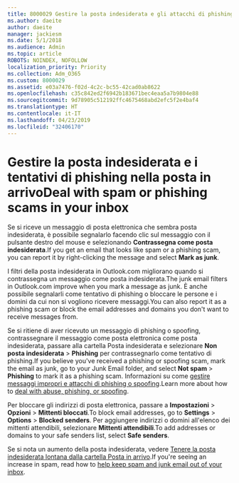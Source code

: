 ```yaml
---
title: 8000029 Gestire la posta indesiderata e gli attacchi di phishing in Outlook.com
ms.author: daeite
author: daeite
manager: jackiesm
ms.date: 5/1/2018
ms.audience: Admin
ms.topic: article
ROBOTS: NOINDEX, NOFOLLOW
localization_priority: Priority
ms.collection: Adm_O365
ms.custom: 8000029
ms.assetid: e03a7476-f02d-4c2c-bc55-42cad0ab8622
ms.openlocfilehash: c35c842ed2f6942b183671bec4eaa5a7b9804e88
ms.sourcegitcommit: 9d78905c512192ffc4675468abd2efc5f2e4baf4
ms.translationtype: HT
ms.contentlocale: it-IT
ms.lasthandoff: 04/23/2019
ms.locfileid: "32406170"
---
```

# <a name="deal-with-spam-or-phishing-scams-in-your-inbox"></a><span data-ttu-id="f6ce2-102">Gestire la posta indesiderata e i tentativi di phishing nella posta in arrivo</span><span class="sxs-lookup"><span data-stu-id="f6ce2-102">Deal with spam or phishing scams in your inbox</span></span>

<span data-ttu-id="f6ce2-103">Se si riceve un messaggio di posta elettronica che sembra posta indesiderata, è possibile segnalarlo facendo clic sul messaggio con il pulsante destro del mouse e selezionando **Contrassegna come posta indesiderata**.</span><span class="sxs-lookup"><span data-stu-id="f6ce2-103">If you get an email that looks like spam or a phishing scam, you can report it by right-clicking the message and select **Mark as junk**.</span></span> 
  
<span data-ttu-id="f6ce2-104">I filtri della posta indesiderata in Outlook.com migliorano quando si contrassegna un messaggio come posta indesiderata.</span><span class="sxs-lookup"><span data-stu-id="f6ce2-104">The junk email filters in Outlook.com improve when you mark a message as junk.</span></span> <span data-ttu-id="f6ce2-105">È anche possibile segnalarli come tentativo di phishing o bloccare le persone e i domini da cui non si vogliono ricevere messaggi.</span><span class="sxs-lookup"><span data-stu-id="f6ce2-105">You can also report it as a phishing scam or block the email addresses and domains you don't want to receive messages from.</span></span>
  
<span data-ttu-id="f6ce2-106">Se si ritiene di aver ricevuto un messaggio di phishing o spoofing, contrassegnare il messaggio come posta elettronica come posta indesiderata, passare alla cartella Posta indesiderata e selezionare **Non posta indesiderata** \> **Phishing** per contrassegnarlo come tentativo di phishing.</span><span class="sxs-lookup"><span data-stu-id="f6ce2-106">If you believe you've received a phishing or spoofing scam, mark the email as junk, go to your Junk Email folder, and select **Not spam** \> **Phishing** to mark it as a phishing scam.</span></span> <span data-ttu-id="f6ce2-107">Informazioni su come [gestire messaggi impropri e attacchi di phishing o spoofing](https://go.microsoft.com/fwlink/p/?linkid=873139).</span><span class="sxs-lookup"><span data-stu-id="f6ce2-107">Learn more about how to [deal with abuse, phishing, or spoofing](https://go.microsoft.com/fwlink/p/?linkid=873139).</span></span>
  
<span data-ttu-id="f6ce2-108">Per bloccare gli indirizzi di posta elettronica, passare a **Impostazioni** \> **Opzioni** \> **Mittenti bloccati**.</span><span class="sxs-lookup"><span data-stu-id="f6ce2-108">To block email addresses, go to **Settings** \> **Options** \> **Blocked senders**.</span></span> <span data-ttu-id="f6ce2-109">Per aggiungere indirizzi o domini all'elenco dei mittenti attendibili, selezionare **Mittenti attendibili**.</span><span class="sxs-lookup"><span data-stu-id="f6ce2-109">To add addresses or domains to your safe senders list, select **Safe senders**.</span></span> 
  
<span data-ttu-id="f6ce2-110">Se si nota un aumento della posta indesiderata, vedere [Tenere la posta indesiderata lontana dalla cartella Posta in arrivo](https://go.microsoft.com/fwlink/p/?linkid=873140).</span><span class="sxs-lookup"><span data-stu-id="f6ce2-110">If you're seeing an increase in spam, read how to [help keep spam and junk email out of your inbox](https://go.microsoft.com/fwlink/p/?linkid=873140).</span></span>
  

